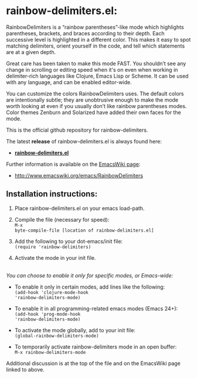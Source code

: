 rainbow-delimiters.el:
======================

RainbowDelimiters is a “rainbow parentheses”-like mode which highlights parentheses, brackets, and braces according to their depth. Each successive level is highlighted in a different color. This makes it easy to spot matching delimiters, orient yourself in the code, and tell which statements are at a given depth.

Great care has been taken to make this mode FAST. You shouldn’t see any change in scrolling or editing speed when it's on even when working in delimiter-rich languages like Clojure, Emacs Lisp or Scheme. It can be used with any language, and can be enabled editor-wide.

You can customize the colors RainbowDelimiters uses. The default colors are intentionally subtle; they are unobtrusive enough to make the mode worth looking at even if you usually don’t like rainbow parentheses modes. Color themes Zenburn and Solarized have added their own faces for the mode.

This is the official github repository for rainbow-delimiters.

The latest <b>release</b> of rainbow-delimiters.el is always found here:
<br />
<b>
* [rainbow-delimiters.el](http://github.com/jlr/rainbow-delimiters/raw/master/rainbow-delimiters.el)
</b>

Further information is available on the [EmacsWiki page](http://www.emacswiki.org/emacs/RainbowDelimiters):
<br />
* http://www.emacswiki.org/emacs/RainbowDelimiters



Installation instructions:
--------------------------

1. Place rainbow-delimiters.el on your emacs load-path.

2. Compile the file (necessary for speed):
<br /><code>M-x byte-compile-file [location of rainbow-delimiters.el]</code>
3. Add the following to your dot-emacs/init file:
<br /><code>(require 'rainbow-delimiters)</code>
4. Activate the mode in your init file.
<br />
<i>You can choose to enable it only for specific modes, or Emacs-wide:</i>


* To enable it only in certain modes, add lines like the following:
<br /><code>(add-hook 'clojure-mode-hook 'rainbow-delimiters-mode)</code>

* To enable it in all programming-related emacs modes (Emacs 24+):
<br /><code>(add-hook 'prog-mode-hook 'rainbow-delimiters-mode)</code>

* To activate the mode globally, add to your init file:
<br /><code>(global-rainbow-delimiters-mode)</code>

* To temporarily activate rainbow-delimiters mode in an open buffer:
<br /><code>M-x rainbow-delimiters-mode</code>

Additional discussion is at the top of the file and on the EmacsWiki page linked to above.
